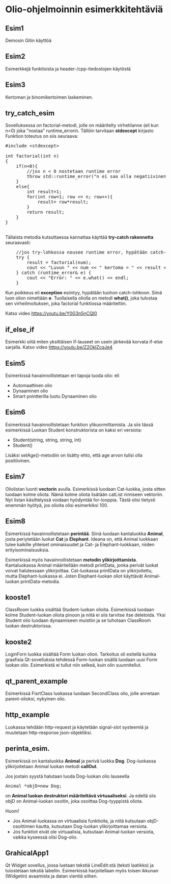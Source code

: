 # Olio-ohjelmoinnin esimerkkitehtäviä

## Esim1

Demosin Gitin käyttöä

## Esim2

Esimerkkejä funktioista ja header-/cpp-tiedostojen käytöstä

## Esim3

Kertoman ja binomikertoimen laskeminen. 

## try_catch_esim

Sovelluksessa on factorial-metodi, jolle on määritelty virhetilanne (eli kun n<0) joka "nostaa" runtime_errorin. 
Tällöin tarvitaan <b>stdexcept</b> kirjasto
Funktion toteutus on siis seuraava:
<pre>
#include &lt;stdexcept&gt;

int factorial(int n)
{
    if(n<0){
        //jos n < 0 nostetaan runtime error
        throw std::runtime_error("n ei saa olla negatiivinen.");
    }
    else{
        int result=1;
        for(int row=1; row <= n; row++){
            result= row*result;
        }
        return result;
    }
}

</pre>
Tällaista metodia kutsuttaessa kannattaa käyttää <b>try-catch rakennetta</b> seuraavasti:
<pre>
    //jos try-lohkossa nousee runtime error, hypätään catch-lohkoon
    try {
        result = factorial(num);
        cout << "Luvun " << num << " kertoma = " << result << endl;
    } catch (runtime_error& e) {
        cout << "Error: " << e.what() << endl;
    }
</pre>

Kun poikkeus eli **exception** esiintyy, hypätään tuohon catch-lohkoon. Siinä luon olion nimeltään **e**.
Tuollaisella oliolla on metodi **what()**, joka tulostaa sen virheilmoituksen, joka factorial funktiossa määriteltiin.

Katso video https://youtu.be/Y0G3n5nCQI0

## if_else_if

Esimerkki siitä miten yksittäisen if-lauseet on usein järkevää korvata if-else sarjalla.
Katso video https://youtu.be/Z2OklZcqJe4

## Esim5

Esimerkissä havainnollistetaan eri tapoja luoda olio: eli 
<ul>
<li>Automaattinen olio</li>
<li>Dynaaminen olio</li>
<li>Smart pointterilla luotu Dynaaminen olio</li>
</ul>

## Esim6

Esimerkissä havainnollistetaan funktion ylikuormittamista. Ja siis tässä esimerkissä Luokan Student konstruktorista on kaksi eri versiota:
<ul>
<li>Student(string, string, string, int)</li>
<li>Student()</li>
</ul>
Lisäksi setAge()-metodiin on lisätty ehto, että age arvon tulisi olla positiivinen.

## Esim7

Oliolistan luonti **vectorin** avulla. Esimerkissä luodaan Cat-luokka, josta sitten luodaan kolme oliota.
Nämä kolme oliota lisätään catList nimiseen vektoriin. Nyt listan käsittelyssä voidaan hyödyntää for-looppia.
Tästä olisi tietysti enemmän hyötyä, jos olioita olisi esimerkiksi 100.

## Esim8

Esimerkissä havainnollistetaan **perintää**. Siinä luodaan kantaluokka **Animal**, josta periytetään luokat **Cat** ja **Elephant**.
Ideana on, että Animal luokkaan tulee kaikille yhteiset ominaisuudet ja Cat- ja Elephant-luokkaan, niiden erityisominaisuuksia.

Esimerkissä myös havainnollistetaan **metodin ylikirjoittamista**. Kantaluokassa Animal määritellään metodi printData, jonka perivät luokat voivat halutessaan ylikirjoittaa. Cat-luokassa printData on ylikirjoitettu, mutta Elephant-luokassa ei. Joten Elephant-luokan oliot käyttävät Animal-luokan printData-metodia.

## kooste1

ClassRoom luokka sisältää Student-luokan olioita. Esimerkissä luodaan kolme Student-luokan oliota pinoon ja niitä ei siis tarvitse itse deletoida. Yksi Student olio luodaan dynaamiseen muistiin ja se tuhotaan ClassRoom luokan destruktorissa.

## kooste2

LoginForn luokka sisältää Form luokan olion. Tarkoitus oli esitellä kuinka graafisia Qt-sovelluksia tehdessä Form-luokan sisällä luodaan uusi Form luokan olio. Esimerkistä ei tullut niin selkeä, kuin olin suunnitellut.

## qt_parent_example

Esimerkissä FisrtClass luokassa luodaan SecondClass olio, jolle annetaan parent-olioksi, nykyinen olio.

## http_example

Luokassa tehdään http-request ja käytetään signal-slot systeemiä ja muutetaan http-response json-objektiksi.

## perinta_esim.

Esimerkissä on kantaluokka **Animal** ja perivä luokka **Dog**. Dog-luokassa ylikirjoitetaan Animal luokan metodi **callOut**.

Jos jostain syystä halutaan luoda Dog-luokan olio lauseella
<pre>
Animal *objD=new Dog;
</pre>
on **Animal luokan destruktori määriteltävä virtuaaliseksi**.
Ja edellä siis objD on Animal-luokan osoitin, joka osoittaa Dog-tyyppistä oliota.

Huom!

<ul>
<li>Jos Animal-luokassa on virtuaalisia funktioita, ja niitä kutsutaan objD-osoittimen kautta, kutsutaan Dog-luokan ylikirjoittamaa versiota.</li>
<li>Jos funktiot eivät ole virtuaalisia, kutsutaan Animal-luokan versiota, vaikka kyseessä olisi Dog-olio.</li>
</ul>

## GrahicalApp1

Qt Widget sovellus, jossa luetaan tekstiä LineEdit:stä (teksti laatikko) ja tulostetaan tekstiä labeliin.
Esimerkissä harjoitellaan myös toisen ikkunan (Widgetin) avaamista ja datan vientiä siihen.
